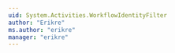 ```yaml
---
uid: System.Activities.WorkflowIdentityFilter
author: "Erikre"
ms.author: "erikre"
manager: "erikre"
---
```

